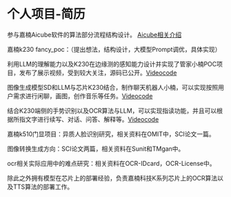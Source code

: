 # 个人项目-简历




参与嘉楠Aicube软件的算法部分流程结构设计。 [Aicube相关介绍](https://kendryte-download.canaan-creative.com/developer/common/AI%20Cube%20V1.0%E7%94%A8%E6%88%B7%E6%8C%87%E5%8D%97.pdf)

嘉楠k230 fancy_poc：（提出想法，结构设计，大模型Prompt调优，具体实现）

利用LLM的理解能力以及K230在边缘测的感知能力设计并实现了管家小楠POC项目，发布了展示视频，受到较大关注，源码已公开。[Video](https://www.bilibili.com/video/BV16h4y1T757/?spm_id_from=333.999.0.0)[code](https://github.com/kendryte/k230_sdk/tree/main/src/reference/fancy_poc/housekeeper)

图像生成模型SD和LLM与芯片K230结合，制作聊天机器人小楠，可以实现按照用户需求进行闲聊，画图，创作音乐等任务。[Video](https://www.bilibili.com/video/BV1Lx4y197CW/?spm_id_from=333.999.0.0)[code](https://github.com/kendryte/k230_sdk/tree/main/src/reference/fancy_poc/multimodal_chat_robot)
  
结合K230端侧的手势识别以及OCR算法与LLM，可以实现指读功能，并且可以根据所指文字进行续写、对话、问答、解释等。[Video](https://www.bilibili.com/video/BV1vV4y1t7Hf/?spm_id_from=333.999.0.0)[code](https://github.com/kendryte/k230_sdk/tree/main/src/reference/fancy_poc/finger_reader)

嘉楠k510门显项目：异质人脸识别研究，相关资料在OMIT中，SCI论文一篇。

图像转换生成方向：SCI论文两篇，相关资料在Sunit和TMgan中。

ocr相关实际应用中的难点研究：相关资料在OCR-IDcard，OCR-License中。

除此之外拥有模型在芯片上的部署经验，负责嘉楠科技K系列芯片上的OCR算法以及TTS算法的部署工作。





